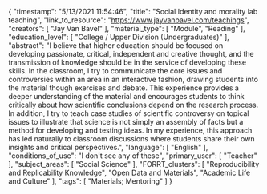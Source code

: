 {
    "timestamp": "5/13/2021 11:54:46",
    "title": "Social Identity and morality lab teaching",
    "link_to_resource": "https://www.jayvanbavel.com/teachings",
    "creators": [
        "Jay Van Bavel"
    ],
    "material_type": [
        "Module",
        "Reading"
    ],
    "education_level": [
        "College / Upper Division (Undergraduates)"
    ],
    "abstract": "I believe that higher education should be focused on developing passionate, critical, independent and creative thought, and the transmission of knowledge should be in the service of developing these skills. In the classroom, I try to communicate the core issues and controversies within an area in an interactive fashion, drawing students into the material though exercises and debate. This experience provides a deeper understanding of the material and encourages students to think critically about how scientific conclusions depend on the research process. In addition, I try to teach case studies of scientific controversy on topical issues to illustrate that science is not simply an assembly of facts but a method for developing and testing ideas. In my experience, this approach has led naturally to classroom discussions where students share their own insights and critical perspectives.",
    "language": [
        "English"
    ],
    "conditions_of_use": "I don't see any of these",
    "primary_user": [
        "Teacher"
    ],
    "subject_areas": [
        "Social Science"
    ],
    "FORRT_clusters": [
        "Reproducibility and Replicability Knowledge",
        "Open Data and Materials",
        "Academic Life and Culture"
    ],
    "tags": [
        "Materials; Mentoring"
    ]
}